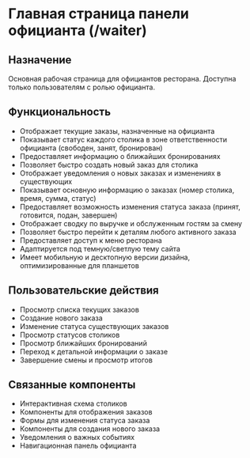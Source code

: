 # Главная страница панели официанта (/waiter)

## Назначение
Основная рабочая страница для официантов ресторана. Доступна только пользователям с ролью официанта.

## Функциональность
- Отображает текущие заказы, назначенные на официанта
- Показывает статус каждого столика в зоне ответственности официанта (свободен, занят, бронирован)
- Предоставляет информацию о ближайших бронированиях
- Позволяет быстро создать новый заказ для столика
- Отображает уведомления о новых заказах и изменениях в существующих
- Показывает основную информацию о заказах (номер столика, время, сумма, статус)
- Предоставляет возможность изменения статуса заказа (принят, готовится, подан, завершен)
- Отображает сводку по выручке и обслуженным гостям за смену
- Позволяет быстро перейти к деталям любого активного заказа
- Предоставляет доступ к меню ресторана
- Адаптируется под темную/светлую тему сайта
- Имеет мобильную и десктопную версии дизайна, оптимизированные для планшетов

## Пользовательские действия
- Просмотр списка текущих заказов
- Создание нового заказа
- Изменение статуса существующих заказов
- Просмотр статусов столиков
- Просмотр ближайших бронирований
- Переход к детальной информации о заказе
- Завершение смены и просмотр итогов

## Связанные компоненты
- Интерактивная схема столиков
- Компоненты для отображения заказов
- Формы для изменения статуса заказа
- Компоненты для создания нового заказа
- Уведомления о важных событиях
- Навигационная панель официанта 